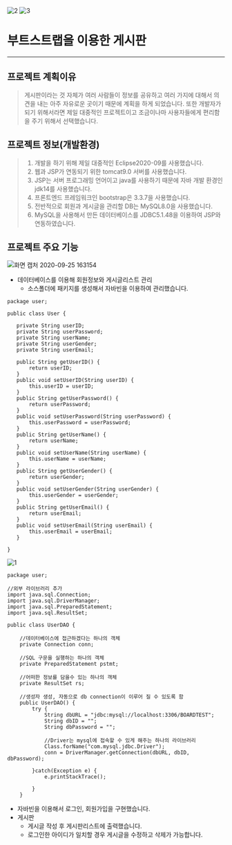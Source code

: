 ![2](https://user-images.githubusercontent.com/63631952/94245674-8fe9f900-ff55-11ea-94b8-0fd04324eec0.png)
![3](https://user-images.githubusercontent.com/63631952/94245718-a42df600-ff55-11ea-852e-53c486e57204.png)

# 부트스트랩을 이용한 게시판
----------------------------

## 프로젝트 계획이유
> 게시판이라는 것 자체가 여러 사람들이 정보를 공유하고 여러 가지에 대해서 의견을 내는 아주 자유로운 곳이기 때문에 계획을 하게 되었습니다.
> 또한 개발자가 되기 위해서라면 제일 대중적인 프로젝트이고 조금이나마 사용자들에게 편리함을 주기 위해서 선택했습니다.

## 프로젝트 정보(개발환경)
> 1. 개발을 하기 위해 제일 대중적인 Eclipse2020-09를 사용했습니다.
> 2. 웹과 JSP가 연동되기 위한 tomcat9.0 서버를 사용했습니다.
> 3. JSP는 서버 프로그래밍 언어이고 java를 사용하기 때문에 자바 개발 환경인 jdk14를 사용했습니다.
> 4. 프론트엔드 프레임워크인 bootstrap은 3.3.7을 사용했습니다.
> 5. 전반적으로 회원과 게시글을 관리할 DB는 MySQL8.0을 사용했습니다.
> 6. MySQL을 사용해서 만든 데이터베이스를 JDBC5.1.48을 이용하여 JSP와 연동하였습니다.

## 프로젝트 주요 기능
![화면 캡처 2020-09-25 163154](https://user-images.githubusercontent.com/63631952/94245068-b3f90a80-ff54-11ea-8bf6-318f3ebd1593.png)

- 데이터베이스를 이용해 회원정보와 게시글리스트 관리
  - 소스폴더에 패키지를 생성해서 자바빈을 이용하여 관리했습니다.
 ```
 package user;

public class User {
	
	private String userID;
	private String userPassword;
	private String userName;
	private String userGender;
	private String userEmail;
	
	public String getUserID() {
		return userID;
	}
	public void setUserID(String userID) {
		this.userID = userID;
	}
	public String getUserPassword() {
		return userPassword;
	}
	public void setUserPassword(String userPassword) {
		this.userPassword = userPassword;
	}
	public String getUserName() {
		return userName;
	}
	public void setUserName(String userName) {
		this.userName = userName;
	}
	public String getUserGender() {
		return userGender;
	}
	public void setUserGender(String userGender) {
		this.userGender = userGender;
	}
	public String getUserEmail() {
		return userEmail;
	}
	public void setUserEmail(String userEmail) {
		this.userEmail = userEmail;
	}

}
```
![1](https://user-images.githubusercontent.com/63631952/94245412-2b2e9e80-ff55-11ea-8339-d01ca0fd906c.png)

```
package user;

//외부 라이브러리 추가
import java.sql.Connection;
import java.sql.DriverManager;
import java.sql.PreparedStatement;
import java.sql.ResultSet;

public class UserDAO {
	
	//데이터베이스에 접근하겠다는 하나의 객체
	private Connection conn;
	
	//SQL 구문을 실행하는 하나의 객체
	private PreparedStatement pstmt;
	
	//어떠한 정보를 담을수 있는 하나의 객체
	private ResultSet rs;
	
	//생성자 생성, 자동으로 db connection이 이루어 질 수 있도록 함
	public UserDAO() {
		try {
			String dbURL = "jdbc:mysql://localhost:3306/BOARDTEST";
			String dbID = "";
			String dbPassword = "";
			
			//Driver는 mysql에 접속할 수 있게 해주는 하나의 라이브러리
			Class.forName("com.mysql.jdbc.Driver");
			conn = DriverManager.getConnection(dbURL, dbID, dbPassword);
			
		}catch(Exception e) {
			e.printStackTrace();
			
		}
	}
```
- 자바빈을 이용해서 로그인, 회원가입을 구현했습니다.
- 게시판
  - 게시글 작성 후 게시판리스트에 출력했습니다.
  - 로그인한 아이디가 일치할 경우 게시글을 수정하고 삭제가 가능합니다.
